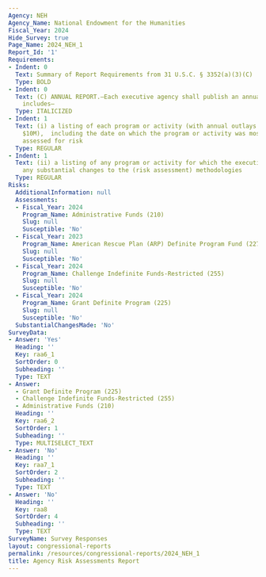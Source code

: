 ```yaml
---
Agency: NEH
Agency_Name: National Endowment for the Humanities
Fiscal_Year: 2024
Hide_Survey: true
Page_Name: 2024_NEH_1
Report_Id: '1'
Requirements:
- Indent: 0
  Text: Summary of Report Requirements from 31 U.S.C. § 3352(a)(3)(C)
  Type: BOLD
- Indent: 0
  Text: (C) ANNUAL REPORT.—Each executive agency shall publish an annual report that
    includes—
  Type: ITALICIZED
- Indent: 1
  Text: (i) a listing of each program or activity (with annual outlays greater than
    $10M),  including the date on which the program or activity was most recently
    assessed for risk
  Type: REGULAR
- Indent: 1
  Text: (ii) a listing of any program or activity for which the executive agency makes
    any substantial changes to the (risk assessment) methodologies
  Type: REGULAR
Risks:
  AdditionalInformation: null
  Assessments:
  - Fiscal_Year: 2024
    Program_Name: Administrative Funds (210)
    Slug: null
    Susceptible: 'No'
  - Fiscal_Year: 2023
    Program_Name: American Rescue Plan (ARP) Definite Program Fund (227)
    Slug: null
    Susceptible: 'No'
  - Fiscal_Year: 2024
    Program_Name: Challenge Indefinite Funds-Restricted (255)
    Slug: null
    Susceptible: 'No'
  - Fiscal_Year: 2024
    Program_Name: Grant Definite Program (225)
    Slug: null
    Susceptible: 'No'
  SubstantialChangesMade: 'No'
SurveyData:
- Answer: 'Yes'
  Heading: ''
  Key: raa6_1
  SortOrder: 0
  Subheading: ''
  Type: TEXT
- Answer:
  - Grant Definite Program (225)
  - Challenge Indefinite Funds-Restricted (255)
  - Administrative Funds (210)
  Heading: ''
  Key: raa6_2
  SortOrder: 1
  Subheading: ''
  Type: MULTISELECT_TEXT
- Answer: 'No'
  Heading: ''
  Key: raa7_1
  SortOrder: 2
  Subheading: ''
  Type: TEXT
- Answer: 'No'
  Heading: ''
  Key: raa8
  SortOrder: 4
  Subheading: ''
  Type: TEXT
SurveyName: Survey Responses
layout: congressional-reports
permalink: /resources/congressional-reports/2024_NEH_1
title: Agency Risk Assessments Report
---
```

